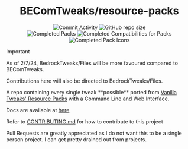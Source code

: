 <div align="center">

# BEComTweaks/resource-packs

![Commit Activity](https://img.shields.io/github/commit-activity/w/BEComTweaks/resource-packs?style=for-the-badge&label=Commits&color=purple)
![GitHub repo size](https://img.shields.io/github/repo-size/BEComTweaks/resource-packs?style=for-the-badge&label=Size&color=pink)
<br>
![Completed Packs](https://img.shields.io/badge/Packs-415%2F423-blue?style=for-the-badge&color=blue)
![Completed Compatibilities for Packs](https://img.shields.io/badge/Compatibilities-23%2F32-cyan?style=for-the-badge&color=cyan)
![Completed Pack Icons](https://img.shields.io/badge/Pack%20Icons-405%2F423-green?style=for-the-badge&color=green)

</div>

> [!IMPORTANT]
> As of 2/7/24, BedrockTweaks/Files will be more favoured compared to BEComTweaks.
>
> Contributions here will also be directed to BedrockTweaks/Files.

<div align="left">
A repo containing every single tweak **possible** ported from <a href="https://vanillatweaks.net/picker/resource-packs">Vanilla Tweaks' Resource Packs</a> with a Command Line and Web Interface.

Docs are available at [here](https://github.com/BEComTweaks/resource-packs/blob/main/docs/docs.md)

Refer to [CONTRIBUTING.md](https://github.com/BEComTweaks/resource-packs/blob/main/CONTRIBUTING.md) for how to contribute to this project

Pull Requests are greatly appreciated as I do not want this to be a single person project. I can get pretty drained out from projects.

</div>
